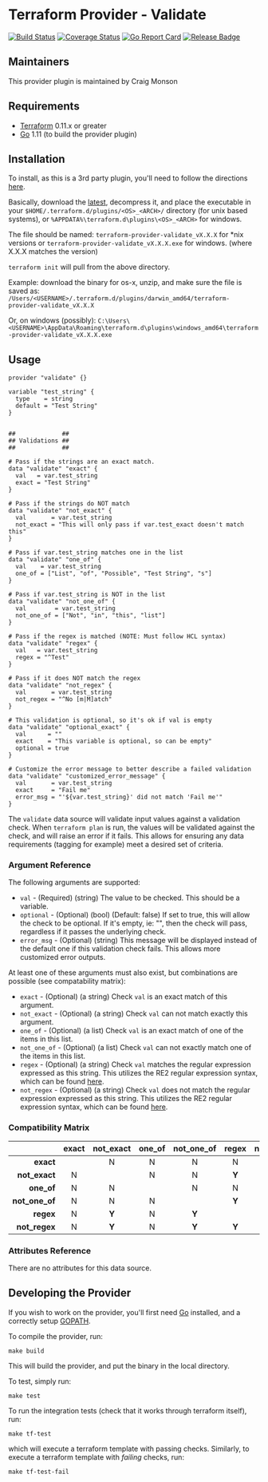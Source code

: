 # Terraform Provider - Validate
[![Build Status](https://travis-ci.com/craigmonson/terraform-provider-validate.svg?branch=master)](https://travis-ci.com/craigmonson/terraform-provider-validate) [![Coverage Status](https://coveralls.io/repos/github/craigmonson/terraform-provider-validate/badge.svg?branch=master)](https://coveralls.io/github/craigmonson/terraform-provider-validate?branch=master) [![Go Report Card](https://goreportcard.com/badge/github.com/craigmonson/terraform-provider-validate)](https://goreportcard.com/report/github.com/craigmonson/terraform-provider-validate) [![Release Badge](https://img.shields.io/github/release/craigmonson/terraform-provider-validate.svg)](https://github.com/craigmonson/terraform-provider-validate/releases/latest)

## Maintainers

This provider plugin is maintained by Craig Monson

## Requirements

  * [Terraform](https://www.terraform.io/downloads.html) 0.11.x or greater
  * [Go](https://golang.org/doc/install) 1.11 (to build the provider plugin)

## Installation

To install, as this is a 3rd party plugin, you'll need to follow the directions
[here](https://www.terraform.io/docs/configuration/providers.html#third-party-plugins).

Basically, download the [latest](https://github.com/craigmonson/terraform-provider-validate/releases/latest), decompress it, and place the executable in your
`$HOME/.terraform.d/plugins/<OS>_<ARCH>/` directory (for unix based systems), or `%APPDATA%\terraform.d\plugins\<OS>_<ARCH>` for windows.

The file should be named: `terraform-provider-validate_vX.X.X` for \*nix versions or `terraform-provider-validate_vX.X.X.exe` for windows.  (where X.X.X matches the version) 

`terraform init` will pull from the above directory.

Example: 
download the binary for os-x, unzip, and make sure the file is saved as:
`/Users/<USERNAME>/.terraform.d/plugins/darwin_amd64/terraform-provider-validate_vX.X.X`

Or, on windows (possibly):
`C:\Users\<USERNAME>\AppData\Roaming\terraform.d\plugins\windows_amd64\terraform-provider-validate_vX.X.X.exe`

## Usage

```hcl
provider "validate" {}

variable "test_string" {
  type    = string
  default = "Test String"
}


##             ##
## Validations ##
##             ##

# Pass if the strings are an exact match.
data "validate" "exact" {
  val   = var.test_string
  exact = "Test String"
}

# Pass if the strings do NOT match
data "validate" "not_exact" {
  val       = var.test_string
  not_exact = "This will only pass if var.test_exact doesn't match this"
}

# Pass if var.test_string matches one in the list
data "validate" "one_of" {
  val    = var.test_string
  one_of = ["List", "of", "Possible", "Test String", "s"]
}

# Pass if var.test_string is NOT in the list
data "validate" "not_one_of" {
  val        = var.test_string
  not_one_of = ["Not", "in", "this", "list"]
}

# Pass if the regex is matched (NOTE: Must follow HCL syntax)
data "validate" "regex" {
  val   = var.test_string
  regex = "^Test"
}

# Pass if it does NOT match the regex
data "validate" "not_regex" {
  val       = var.test_string
  not_regex = "^No [m|M]atch"
}

# This validation is optional, so it's ok if val is empty
data "validate" "optional_exact" {
  val      = ""
  exact    = "This variable is optional, so can be empty"
  optional = true
}

# Customize the error message to better describe a failed validation
data "validate" "customized_error_message" {
  val       = var.test_string
  exact     = "Fail me"
  error_msg = "'${var.test_string}' did not match 'Fail me'"
}
```

The `validate` data source will validate input values against a validation check.  When
`terraform plan` is run, the values will be validated against the check, and will raise
an error if it fails.  This allows for ensuring any data requirements (tagging for
example) meet a desired set of criteria.

### Argument Reference

The following arguments are supported:

  * `val` - (Required) (string) The value to be checked.  This should be a variable.
  * `optional` - (Optional) (bool) (Default: false) If set to true, this will allow the check to be optional.  If it's empty, ie: "", then the check will pass, regardless if it passes the underlying check.
  * `error_msg` - (Optional) (string) This message will be displayed instead of the default one if this validation check fails.  This allows more customized error outputs.

At least one of these arguments must also exist, but combinations are possible (see compatability matrix):

  * `exact` - (Optional) (a string) Check `val` is an exact match of this argument.
  * `not_exact` - (Optional) (a string) Check `val` can not match exactly this argument.
  * `one_of` - (Optional) (a list) Check `val` is an exact match of one of the items in this list.
  * `not_one_of` - (Optional) (a list) Check `val` can not exactly match one of the items in this list.
  * `regex` - (Optional) (a string) Check `val` matches the regular expression expressed as this string.  This utilizes the RE2 regular expression syntax, which can be found [here](https://golang.org/s/re2syntax).
  * `not_regex` - (Optional) (a string) Check `val` does not match the regular expression expressed as this string.  This utilizes the RE2 regular expression syntax, which can be found [here](https://golang.org/s/re2syntax).

### Compatibility Matrix

|                  | exact | not\_exact | one\_of | not\_one\_of | regex | not\_regex |
|-----------------:|:-----:|:----------:|:-------:|:------------:|:-----:|:----------:|
| **exact**        |       |      N     |    N    |      N       |   N   |     N      |
| **not\_exact**   |   N   |            |    N    |      N       | **Y** |   **Y**    |
| **one\_of**      |   N   |      N     |         |      N       |   N   |     N      |
| **not\_one\_of** |   N   |      N     |    N    |              | **Y** |   **Y**    |
| **regex**        |   N   |    **Y**   |    N    |    **Y**     |       |   **Y**    |
| **not\_regex**   |   N   |    **Y**   |    N    |    **Y**     | **Y** |            |


### Attributes Reference

There are no attributes for this data source.

## Developing the Provider

If you wish to work on the provider, you'll first need [Go](http://www.golang.org/)
installed, and a correctly setup [GOPATH](https://golang.org/doc/code.html#GOPATH).

To compile the provider, run:
```
make build
```
This will build the provider, and put the binary in the local directory.

To test, simply run:
```
make test
```

To run the integration tests (check that it works through terraform itself), run:
```
make tf-test
```
which will execute a terraform template with passing checks.  Similarly, to execute a
terraform template with _failing_ checks, run:
```
make tf-test-fail
````
